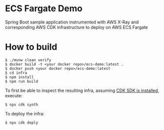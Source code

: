 # ECS Fargate Demo
Spring Boot sample application instrumented with AWS X-Ray and corresponding AWS CDK infrastructure to deploy on AWS ECS Fargate

# How to build
```shell
$ ./mvnw clean verify
$ docker build -t <your docker repo>/ecs-demo:latest .
$ docker push <your docker repo>/ecs-demo:latest
$ cd infra
$ npm install
$ npm run build
```

To first be able to inspect the resulting infra, assuming [CDK SDK is installed](https://docs.aws.amazon.com/cdk/latest/guide/getting_started.html#getting_started_install), execute:
```shell
$ npx cdk synth
```

To deploy the infra:
```shell
$ npx cdk deply
```
